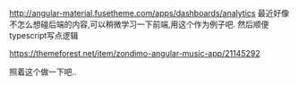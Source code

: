 

http://angular-material.fusetheme.com/apps/dashboards/analytics
最近好像不怎么想碰后端的内容,可以稍微学习一下前端,用这个作为例子吧. 然后顺便typescript写点逻辑



https://themeforest.net/item/zondimo-angular-music-app/21145292

照着这个做一下吧..
